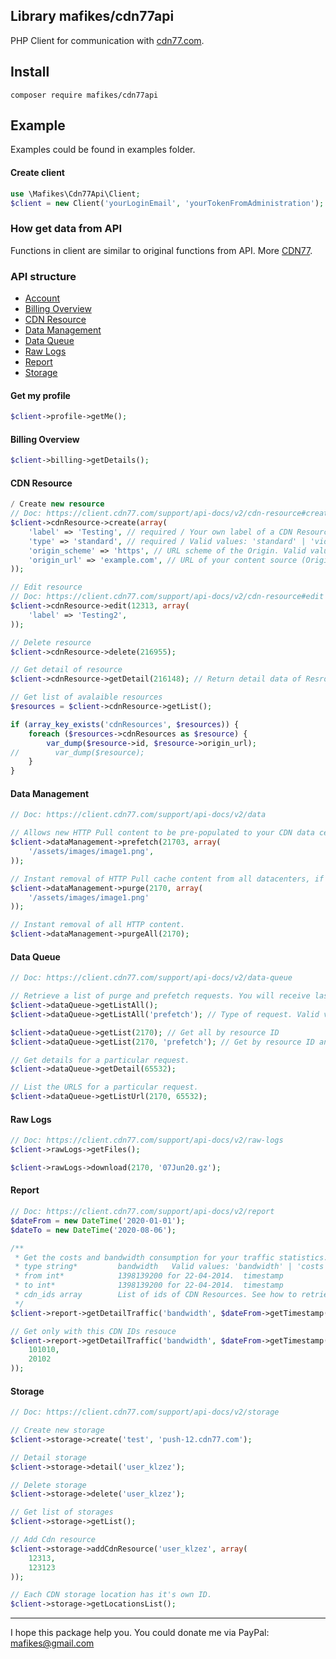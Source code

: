 Library mafikes/cdn77api
------------
PHP Client for communication with [cdn77.com](https://client.cdn77.com/support/api-docs/v2/account).

Install
------------
```
composer require mafikes/cdn77api
```

Example
------------
Examples could be found in examples folder.

#### Create client
```php
use \Mafikes\Cdn77Api\Client;
$client = new Client('yourLoginEmail', 'yourTokenFromAdministration');
```

### How get data from API
Functions in client are similar to original functions from API. 
More [CDN77](https://client.cdn77.com/support/api-docs/v2/account).

### API structure 

- [Account](#get-my-profile)
- [Billing Overview](#billing-overview)
- [CDN Resource](#cdn-resource)
- [Data Management](#data-management)
- [Data Queue](#data-queue)
- [Raw Logs](#raw-logs)
- [Report](#report)
- [Storage](#storage)

#### Get my profile
```php
$client->profile->getMe();
```

#### Billing Overview
```php
$client->billing->getDetails();
```

#### CDN Resource
```php
/ Create new resource
// Doc: https://client.cdn77.com/support/api-docs/v2/cdn-resource#create
$client->cdnResource->create(array(
    'label' => 'Testing', // required / Your own label of a CDN Resource.
    'type' => 'standard', // required / Valid values: 'standard' | 'video'
    'origin_scheme' => 'https', // URL scheme of the Origin. Valid values: 'http' | 'https'
    'origin_url' => 'example.com', // URL of your content source (Origin). Doesn't have to be set when CDN Storage Id is set (that means instead of using your own URL you use our CDN Storage).
));

// Edit resource
// Doc: https://client.cdn77.com/support/api-docs/v2/cdn-resource#edit
$client->cdnResource->edit(12313, array(
    'label' => 'Testing2',
));

// Delete resource
$client->cdnResource->delete(216955);

// Get detail of resource
$client->cdnResource->getDetail(216148); // Return detail data of Resrouce

// Get list of avalaible resources
$resources = $client->cdnResource->getList();

if (array_key_exists('cdnResources', $resources)) {
    foreach ($resources->cdnResources as $resource) {
        var_dump($resource->id, $resource->origin_url);
//        var_dump($resource);
    }
}
```

#### Data Management
```php
// Doc: https://client.cdn77.com/support/api-docs/v2/data

// Allows new HTTP Pull content to be pre-populated to your CDN data centers.
$client->dataManagement->prefetch(21703, array(
    '/assets/images/image1.png',
));

// Instant removal of HTTP Pull cache content from all datacenters, if newly updated content has not yet been reflected.
$client->dataManagement->purge(2170, array(
    '/assets/images/image1.png'
));

// Instant removal of all HTTP content.
$client->dataManagement->purgeAll(2170);
```

#### Data Queue
```php
// Doc: https://client.cdn77.com/support/api-docs/v2/data-queue

// Retrieve a list of purge and prefetch requests. You will receive last 1000 requests.
$client->dataQueue->getListAll();
$client->dataQueue->getListAll('prefetch'); // Type of request. Valid values: 'prefetch' | 'purge'

$client->dataQueue->getList(2170); // Get all by resource ID
$client->dataQueue->getList(2170, 'prefetch'); // Get by resource ID and type 'prefetch' | 'purge'

// Get details for a particular request.
$client->dataQueue->getDetail(65532);

// List the URLS for a particular request.
$client->dataQueue->getListUrl(2170, 65532);
```

#### Raw Logs
```php
// Doc: https://client.cdn77.com/support/api-docs/v2/raw-logs
$client->rawLogs->getFiles();

$client->rawLogs->download(2170, '07Jun20.gz');
```

#### Report
```php
// Doc: https://client.cdn77.com/support/api-docs/v2/report
$dateFrom = new DateTime('2020-01-01');
$dateTo = new DateTime('2020-08-06');

/**
 * Get the costs and bandwidth consumption for your traffic statistics.
 * type string* 	    bandwidth 	Valid values: 'bandwidth' | 'costs' | 'headers' | 'hit-miss' | 'traffic'
 * from int* 	        1398139200 for 22-04-2014. 	timestamp
 * to int* 	            1398139200 for 22-04-2014. 	timestamp
 * cdn_ids array 		List of ids of CDN Resources. See how to retrieve list of CDN Resources.
 */
$client->report->getDetailTraffic('bandwidth', $dateFrom->getTimestamp(), $dateTo->getTimestamp());

// Get only with this CDN IDs resouce
$client->report->getDetailTraffic('bandwidth', $dateFrom->getTimestamp(), $dateTo->getTimestamp(), array(
    101010,
    20102
));
```

#### Storage
```php
// Doc: https://client.cdn77.com/support/api-docs/v2/storage

// Create new storage
$client->storage->create('test', 'push-12.cdn77.com');

// Detail storage
$client->storage->detail('user_klzez');

// Delete storage
$client->storage->delete('user_klzez');

// Get list of storages
$client->storage->getList();

// Add Cdn resource
$client->storage->addCdnResource('user_klzez', array(
    12313,
    123123
));

// Each CDN storage location has it's own ID.
$client->storage->getLocationsList();
```

---

I hope this package help you. You could donate me via PayPal: mafikes@gmail.com
